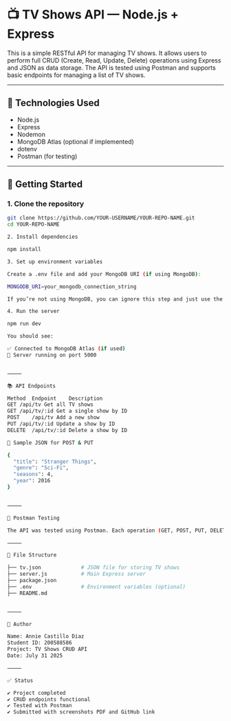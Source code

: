 # 📺 TV Shows API — Node.js + Express

This is a simple RESTful API for managing TV shows. It allows users to perform full CRUD (Create, Read, Update, Delete) operations using Express and JSON as data storage. The API is tested using Postman and supports basic endpoints for managing a list of TV shows.

---

## 🔧 Technologies Used

- Node.js
- Express
- Nodemon
- MongoDB Atlas (optional if implemented)
- dotenv
- Postman (for testing)

---

## 🚀 Getting Started

### 1. Clone the repository

```bash
git clone https://github.com/YOUR-USERNAME/YOUR-REPO-NAME.git
cd YOUR-REPO-NAME

2. Install dependencies

npm install

3. Set up environment variables

Create a .env file and add your MongoDB URI (if using MongoDB):

MONGODB_URI=your_mongodb_connection_string

If you’re not using MongoDB, you can ignore this step and just use the local tv.json.

4. Run the server

npm run dev

You should see:

✅ Connected to MongoDB Atlas (if used)
🚀 Server running on port 5000


⸻

📚 API Endpoints

Method	Endpoint	Description
GET	/api/tv	Get all TV shows
GET	/api/tv/:id	Get a single show by ID
POST	/api/tv	Add a new show
PUT	/api/tv/:id	Update a show by ID
DELETE	/api/tv/:id	Delete a show by ID

📌 Sample JSON for POST & PUT

{
  "title": "Stranger Things",
  "genre": "Sci-Fi",
  "seasons": 4,
  "year": 2016
}


⸻

📸 Postman Testing

The API was tested using Postman. Each operation (GET, POST, PUT, DELETE) was verified and screenshots were included in the final PDF report.

⸻

📁 File Structure

├── tv.json             # JSON file for storing TV shows
├── server.js           # Main Express server
├── package.json
├── .env                # Environment variables (optional)
├── README.md


⸻

📃 Author

Name: Annie Castillo Diaz
Student ID: 200588586
Project: TV Shows CRUD API
Date: July 31 2025

⸻

✅ Status

✔️ Project completed
✔️ CRUD endpoints functional
✔️ Tested with Postman
✔️ Submitted with screenshots PDF and GitHub link
